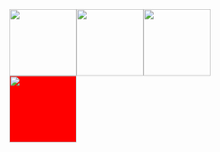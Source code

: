 <div style="display: inline-block">
  <img style="float:left;" width="120" src="https://cdn.jsdelivr.net/gh/devicons/devicon/icons/go/go-original-wordmark.svg" />
  <img style="float:left;" width="120" src="https://cdn.jsdelivr.net/gh/devicons/devicon/icons/csharp/csharp-original.svg" />
  <img style="float:left;" width="120" src="https://cdn.jsdelivr.net/gh/devicons/devicon/icons/react/react-original.svg" />
  <div><img style="float:left; background-color:red;" width="120" src="https://cdn.jsdelivr.net/gh/devicons/devicon/icons/nextjs/nextjs-original-wordmark.svg" /></div>
</div>

